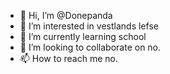 - 👋 Hi, I’m @Donepanda
- 👀 I’m interested in vestlands lefse
- 🌱 I’m currently learning school
- 💞️ I’m looking to collaborate on no.
- 📫 How to reach me no.

<!---
Donepanda/Donepanda is a ✨ special ✨ repository because its `README.md` (this file) appears on your GitHub profile.
You can click the Preview link to take a look at your changes.
--->
